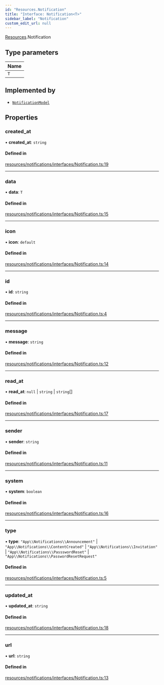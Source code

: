 ```yaml
---
id: "Resources.Notification"
title: "Interface: Notification<T>"
sidebar_label: "Notification"
custom_edit_url: null
---
```


[Resources](../modules/Resources.md).Notification

## Type parameters

| Name |
| :------ |
| `T` |

## Implemented by

- [`NotificationModel`](../classes/Models.NotificationModel.md)

## Properties

### created\_at

• **created\_at**: `string`

#### Defined in

[resources/notifications/interfaces/Notification.ts:19](https://github.com/Teck-Digital/teckboard-api-js/blob/0ed37d3/packages/v1/resources/notifications/interfaces/Notification.ts#L19)

___

### data

• **data**: `T`

#### Defined in

[resources/notifications/interfaces/Notification.ts:15](https://github.com/Teck-Digital/teckboard-api-js/blob/0ed37d3/packages/v1/resources/notifications/interfaces/Notification.ts#L15)

___

### icon

• **icon**: `default`

#### Defined in

[resources/notifications/interfaces/Notification.ts:14](https://github.com/Teck-Digital/teckboard-api-js/blob/0ed37d3/packages/v1/resources/notifications/interfaces/Notification.ts#L14)

___

### id

• **id**: `string`

#### Defined in

[resources/notifications/interfaces/Notification.ts:4](https://github.com/Teck-Digital/teckboard-api-js/blob/0ed37d3/packages/v1/resources/notifications/interfaces/Notification.ts#L4)

___

### message

• **message**: `string`

#### Defined in

[resources/notifications/interfaces/Notification.ts:12](https://github.com/Teck-Digital/teckboard-api-js/blob/0ed37d3/packages/v1/resources/notifications/interfaces/Notification.ts#L12)

___

### read\_at

• **read\_at**: ``null`` \| `string` \| `string`[]

#### Defined in

[resources/notifications/interfaces/Notification.ts:17](https://github.com/Teck-Digital/teckboard-api-js/blob/0ed37d3/packages/v1/resources/notifications/interfaces/Notification.ts#L17)

___

### sender

• **sender**: `string`

#### Defined in

[resources/notifications/interfaces/Notification.ts:11](https://github.com/Teck-Digital/teckboard-api-js/blob/0ed37d3/packages/v1/resources/notifications/interfaces/Notification.ts#L11)

___

### system

• **system**: `boolean`

#### Defined in

[resources/notifications/interfaces/Notification.ts:16](https://github.com/Teck-Digital/teckboard-api-js/blob/0ed37d3/packages/v1/resources/notifications/interfaces/Notification.ts#L16)

___

### type

• **type**: ``"App\\Notifications\\Announcement"`` \| ``"App\\Notifications\\ContentCreated"`` \| ``"App\\Notifications\\Invitation"`` \| ``"App\\Notifications\\PassswordReset"`` \| ``"App\\Notifications\\PasswordResetRequest"``

#### Defined in

[resources/notifications/interfaces/Notification.ts:5](https://github.com/Teck-Digital/teckboard-api-js/blob/0ed37d3/packages/v1/resources/notifications/interfaces/Notification.ts#L5)

___

### updated\_at

• **updated\_at**: `string`

#### Defined in

[resources/notifications/interfaces/Notification.ts:18](https://github.com/Teck-Digital/teckboard-api-js/blob/0ed37d3/packages/v1/resources/notifications/interfaces/Notification.ts#L18)

___

### url

• **url**: `string`

#### Defined in

[resources/notifications/interfaces/Notification.ts:13](https://github.com/Teck-Digital/teckboard-api-js/blob/0ed37d3/packages/v1/resources/notifications/interfaces/Notification.ts#L13)
